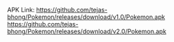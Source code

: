 APK Link: 
https://github.com/tejas-bhong/Pokemon/releases/download/v1.0/Pokemon.apk
https://github.com/tejas-bhong/Pokemon/releases/download/v2.0/Pokemon.apk
